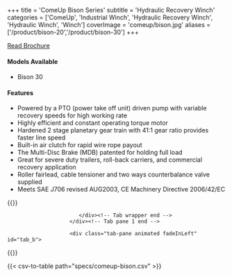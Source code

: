 +++
title = 'ComeUp Bison Series'
subtitle = 'Hydraulic Recovery Winch'
categories = ['ComeUp', 'Industrial Winch', 'Hydraulic Recovery Winch', 'Hydraulic Winch', 'Winch']
coverImage = 'comeup/bison.jpg'
aliases = ['/product/bison-20','/product/bison-30']
+++

[Read Brochure](https://drive.google.com/file/d/1w6psIcPfsffWlWrCbrrdFqmXiIF2ctnz/view?usp=sharing)

#### Models Available

* Bison 30

#### Features

* Powered by a PTO (power take off unit) driven pump with variable recovery
  speeds for high working rate
* Highly efficient and constant operating torque motor
* Hardened 2 stage planetary gear train with 41:1 gear ratio provides faster
  line speed
* Built-in air clutch for rapid wire rope payout
* The Multi-Disc Brake (MDB) patented for holding full load
* Great for severe duty trailers, roll-back carriers, and commercial recovery
  application
* Roller fairlead, cable tensioner and two ways counterbalance valve supplied
* Meets SAE J706 revised AUG2003, CE Machinery Directive 2006/42/EC

{{<renderer>}}

</div>
                              </div><!-- Service 1 end -->

                           </div><!-- Tab wrapper end -->
                        </div><!-- Tab pane 1 end -->

                        <div class="tab-pane animated fadeInLeft" id="tab_b">
{{</renderer>}}

{{< csv-to-table path="specs/comeup-bison.csv" >}}
